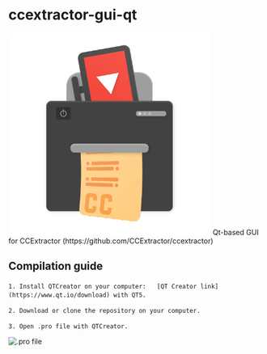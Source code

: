 # ccextractor-gui-qt
<img src = "cc.png">
Qt-based GUI for CCExtractor (https://github.com/CCExtractor/ccextractor)

## Compilation guide

`1. Install QTCreator on your computer:   [QT Creator link](https://www.qt.io/download) with QT5.`

`2. Download or clone the repository on your computer.`

`3. Open .pro file with QTCreator.`

![.pro file](https://ia601500.us.archive.org/9/items/makarov18042003_gmail_1/1.png)
